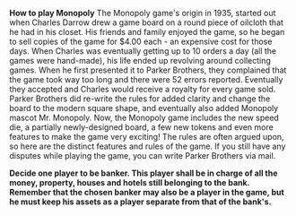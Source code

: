 <b>How to play Monopoly</b>
The Monopoly game's origin in 1935, started out when Charles Darrow drew a game board on a round piece of oilcloth that he had in his closet. His friends and family enjoyed the game, so he began to sell copies of the game for $4.00 each - an expensive cost for those days.
When Charles was eventually getting up to 10 orders a day (all the games were hand-made), his life ended up revolving around collecting games. When he first presented it to Parker Brothers, they complained that the game took way too long and there were 52 errors reported. Eventually they accepted and Charles would receive a royalty for every game sold. Parker Brothers did re-write the rules for added clarity and change the board to the modern square shape, and eventually also added Monopoly mascot Mr. Monopoly. Now, the Monopoly game includes the new speed die, a partially newly-designed board, a few new tokens and even more features to make the game very exciting! The rules are often argued upon, so here are the distinct features and rules of the game. If you still have any disputes while playing the game, you can write Parker Brothers via mail.

<b>
Decide one player to be banker. This player shall be in charge of all the money, property, houses and hotels still belonging to the bank. Remember that the chosen banker may also be a player in the game, but he must keep his assets as a player separate from that of the bank's.</b>

<a href="#/Image:Play-Monopoly-Step-2-preview.jpg" class="image lightbox" data-href="/Image:Play-Monopoly-Step-2-preview.jpg?ajax=true&amp;aid=319271" style="z-index: 1; opacity: 0;"><img alt="Image titled Play Monopoly Step 2 preview" width="728" height="410" class="whcdn" id="img_e0bddfe631" data-src="http://pad3.whstatic.com/images/thumb/3/30/Play-Monopoly-Step-2-preview.jpg/aid319271-728px-Play-Monopoly-Step-2-preview.jpg" src="http://pad3.whstatic.com/images/thumb/3/30/Play-Monopoly-Step-2-preview.jpg/aid319271-728px-Play-Monopoly-Step-2-preview.jpg.webp"></a>
